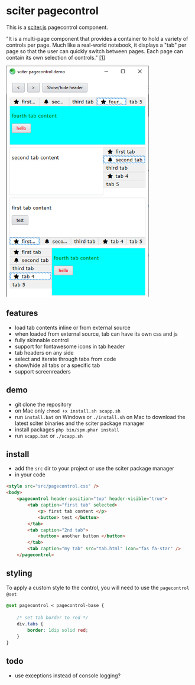 # sciter pagecontrol

This is a [sciter.js](https://sciter.com/) pagecontrol component.

"It is a multi-page component that provides a container to hold a variety of controls per page. Much like a real-world notebook, it displays a "tab" per page so that the user can quickly switch between pages. Each page can contain its own selection of controls." [[1]](https://wiki.freepascal.org/TPageControl)

![sciter pagecontrol screenshot](screenshot.png)

## features

- load tab contents inline or from external source
- when loaded from external source, tab can have its own css and js
- fully skinnable control
- support for fontawesome icons in tab header
- tab headers on any side
- select and iterate through tabs from code
- show/hide all tabs or a specific tab
- support screenreaders

## demo

- git clone the repository
- on Mac only `chmod +x install.sh scapp.sh`
- run `install.bat` on Windows or `./install.sh` on Mac to download the latest sciter binaries and the sciter package manager
- install packages `php bin/spm.phar install`
- run `scapp.bat` or `./scapp.sh`

## install

- add the `src` dir to your project or use the sciter package manager
- in your code

```html
<style src="src/pagecontrol.css" />
<body>
    <pagecontrol header-position="top" header-visible="true">
        <tab caption="first tab" selected>
            <p> first tab content </p>
            <button> test </button>
        </tab>
        <tab caption="2nd tab">
            <button> another button </button>
        </tab>
        <tab caption="my tab" src="tab.html" icon="fas fa-star" />
    </pagecontrol>
```

## styling

To apply a custom style to the control, you will need to use the `pagecontrol` `@set`

```css
@set pagecontrol < pagecontrol-base {

    /* set tab border to red */
    div.tabs {
        border: 1dip solid red;
    }
}
```

## todo

- use exceptions instead of console logging?
